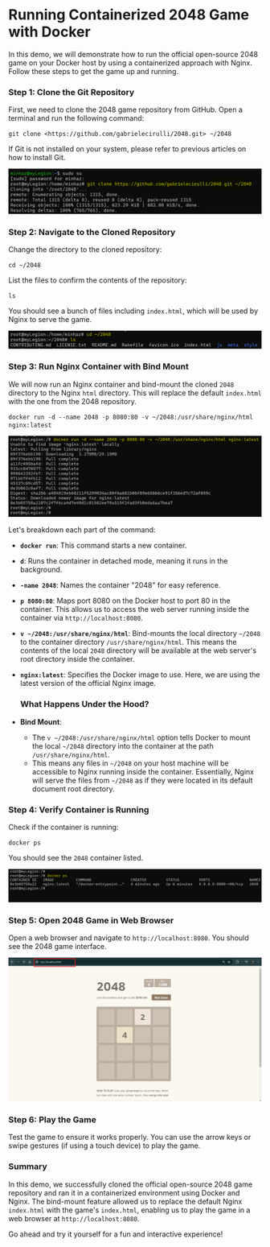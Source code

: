 # Running Containerized 2048 Game with Docker

In this demo, we will demonstrate how to run the official open-source 2048 game on your Docker host by using a containerized approach with Nginx. Follow these steps to get the game up and running.

### Step 1: Clone the Git Repository

First, we need to clone the 2048 game repository from GitHub. Open a terminal and run the following command:

```
git clone <https://github.com/gabrielecirulli/2048.git> ~/2048
```

If Git is not installed on your system, please refer to previous articles on how to install Git.

![alt text](image-4.png)
### Step 2: Navigate to the Cloned Repository

Change the directory to the cloned repository:

```
cd ~/2048
```

List the files to confirm the contents of the repository:

```
ls
```

You should see a bunch of files including `index.html`, which will be used by Nginx to serve the game.

![alt text](image-3.png)

### Step 3: Run Nginx Container with Bind Mount

We will now run an Nginx container and bind-mount the cloned `2048` directory to the Nginx `html` directory. This will replace the default `index.html` with the one from the 2048 repository.

```
docker run -d --name 2048 -p 8080:80 -v ~/2048:/usr/share/nginx/html nginx:latest
```

![alt text](image-2.png)

Let's breakdown each part of the command:

- **`docker run`**: This command starts a new container.
- **`d`**: Runs the container in detached mode, meaning it runs in the background.
- **`-name 2048`**: Names the container "2048" for easy reference.
- **`p 8080:80`**: Maps port 8080 on the Docker host to port 80 in the container. This allows us to access the web server running inside the container via `http://localhost:8080`.
- **`v ~/2048:/usr/share/nginx/html`**: Bind-mounts the local directory `~/2048` to the container directory `/usr/share/nginx/html`. This means the contents of the local `2048` directory will be available at the web server's root directory inside the container.
- **`nginx:latest`**: Specifies the Docker image to use. Here, we are using the latest version of the official Nginx image.
    
    ### What Happens Under the Hood?
    
- **Bind Mount**:
    - The `v ~/2048:/usr/share/nginx/html` option tells Docker to mount the local `~/2048` directory into the container at the path `/usr/share/nginx/html`.
    - This means any files in `~/2048` on your host machine will be accessible to Nginx running inside the container. Essentially, Nginx will serve the files from `~/2048` as if they were located in its default document root directory.

### Step 4: Verify Container is Running

Check if the container is running:

```
docker ps
```

You should see the `2048` container listed.

![alt text](image-1.png)

### Step 5: Open 2048 Game in Web Browser

Open a web browser and navigate to `http://localhost:8080`. You should see the 2048 game interface.

![alt text](image.png)

### Step 6: Play the Game

Test the game to ensure it works properly. You can use the arrow keys or swipe gestures (if using a touch device) to play the game.

### Summary

In this demo, we successfully cloned the official open-source 2048 game repository and ran it in a containerized environment using Docker and Nginx. The bind-mount feature allowed us to replace the default Nginx `index.html` with the game's `index.html`, enabling us to play the game in a web browser at `http://localhost:8080`.

Go ahead and try it yourself for a fun and interactive experience!